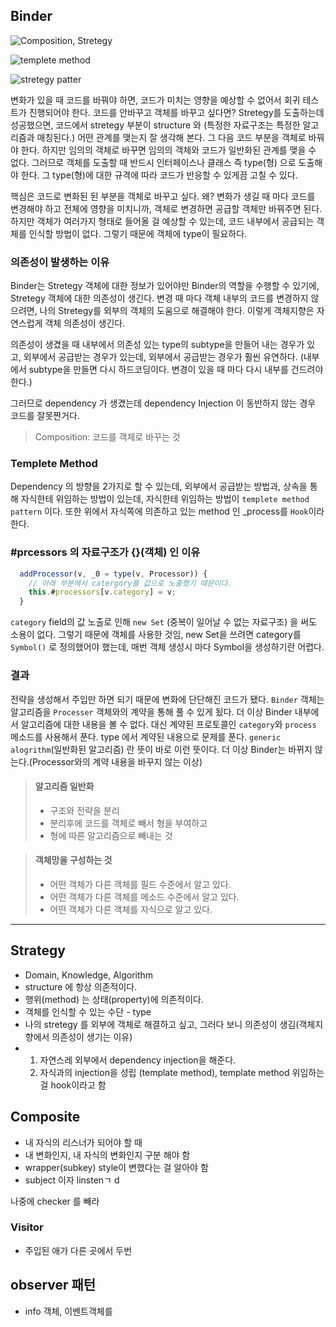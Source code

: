## Binder

![Composition, Stretegy](https://imgur.com/ZhhXHzY.png)

![templete method](https://imgur.com/428niHq.png)

![stretegy patter](https://imgur.com/m4fR4yG.png)

변화가 있을 때 코드를 바꿔야 하면, 코드가 미치는 영향을 예상할 수 없어서 회귀 테스트가 진행되어야 한다. 코드를 안바꾸고 객체를 바꾸고 싶다면? Stretegy를 도출하는데 성공했으면, 코드에서 stretegy 부분이 structure 와 (특정한 자료구조는 특정한 알고리즘과 매칭된다.) 어떤 관계를 맺는지 잘 생각해 본다. 그 다음 코드 부분을 객체로 바꿔야 한다. 하지만 임의의 객체로 바꾸면 임의의 객체와 코드가 일반화된 관계를 맺을 수 없다. 그러므로 객체를 도출할 때 반드시 인터페이스나 클래스 즉 type(형) 으로 도출해야 한다. 그 type(형)에 대한 규격에 따라 코드가 반응할 수 있게끔 고칠 수 있다. 

핵심은 코드로 변화된  된 부분을 객체로 바꾸고 싶다. 왜?  변화가 생길 때 마다 코드를 변경해야 하고 전체에 영향을 미치니까, 객체로 변경하면 공급할 객체만 바꿔주면 된다. 하지만 객체가 여러가지 형태로 들어올 걸 예상할 수 있는데, 코드 내부에서 공급되는 객체를 인식할 방법이 없다. 그렇기 때문에 객체에 type이 필요하다. 

### 의존성이 발생하는 이유

Binder는 Stretegy 객체에 대한 정보가 있어야만 Binder의 역할을 수행할 수 있기에, Stretegy 객체에 대한 의존성이 생긴다. 변경 때 마다 객체 내부의 코드를 변경하지 않으려면,  나의 Stretegy를 외부의 객체의 도움으로 해결해야 한다. 이렇게 객체지향은 자연스럽게 객체 의존성이 생긴다. 

의존성이 생겼을 때 내부에서 의존성 있는 type의 subtype을 만들어 내는 경우가 있고, 외부에서 공급받는 경우가 있는데, 외부에서 공급받는 경우가 훨씬 유연하다. (내부에서 subtype을 만들면 다시 하드코딩이다. 변경이 있을 때 마다 다시 내부를 건드려야 한다.) 

그러므로 dependency 가 생겼는데 dependency Injection 이 동반하지 않는 경우 코드를 잘못짠거다. 

> Composition: 코드를 객체로 바꾸는 것 



### Templete Method

Dependency 의 방향을 2가지로 할 수 있는데, 외부에서 공급받는 방법과, 상속을 통해 자식한테 위임하는 방법이 있는데, 자식한테 위임하는 방법이 `templete method pattern` 이다. 또한 위에서 자식쪽에 의존하고 있는 method 인 _process를 `Hook`이라 한다. 

### #prcessors 의 자료구조가 {}(객체) 인 이유

```js
  addProcessor(v, _0 = type(v, Processor)) {
    // 아래 부분에서 catergory를 값으로 노출했기 때문이다.
    this.#processors[v.category] = v;
  }
```

`category`  field의 값 노출로 인해 `new Set` (중복이 일어날 수 없는 자료구조) 을 써도 소용이 없다. 그렇기 때문에 객체를 사용한 것임, new Set을 쓰려면 category를 `Symbol()` 로 정의했어야 했는데, 매번 객체 생성시 마다 Symbol을 생성하기란 어렵다. 

### 결과 

전략을 생성해서 주입만 하면 되기 때문에 변화에 단단해진 코드가 됐다. `Binder` 객체는 알고리즘을  `Processer` 객체와의 계약을 통해 풀 수 있게 됬다. 더 이상 Binder 내부에서 알고리즘에 대한 내용을 볼 수 없다. 대신 계약된 프로토콜인 `category`와 `process` 메소드를 사용해서 푼다. type 에서 계약된 내용으로 문제를 푼다. `generic alogrithm`(일반화된 알고리즘) 란 뜻이 바로 이런 뜻이다. 더 이상 Binder는 바뀌지 않는다.(Processor와의 계약 내용을 바꾸지 않는 이상)   

> #### 알고리즘 일반화
>
> - 구조와 전략을 분리
> - 분리후에 코드를 객체로 빼서 형을 부여하고
> - 형에 따른 알고리즘으로 빼내는 것 

>  #### 객체망을 구성하는 것 
>
> - 어떤 객체가 다른 객체를 필드 수준에서 알고 있다. 
> - 어떤 객체가 다른 객체를 메소드 수준에서 알고 있다. 
> - 어떤 객체가 다른 객체를 자식으로 알고 있다. 

---





## Strategy

- Domain, Knowledge, Algorithm
- structure 에 항상 의존적이다. 
- 행위(method) 는 상태(property)에 의존적이다. 
- 객체를 인식할 수 있는 수단 - type 
- 나의 stretegy 를 외부에 객체로 해결하고 싶고, 그러다 보니 의존성이 생김(객체지향에서 의존성이 생기는 이유) 
- 1. 자연스레 외부에서 dependency injection을 해준다. 
  2. 자식과의 injection을 성립 (template method), template method 위임하는 걸 hook이라고 함 





## Composite

- 내 자식의 리스너가 되어야 할 때 
- 내 변화인지, 내 자식의 변화인지 구분 해야 함 
- wrapper(subkey) style이 변했다는 걸 알아야 함 
- subject 이자 linstenㄱ d



나중에 checker 를 빼라 

### Visitor 

-  주입된 애가 다른 곳에서 두번 



## observer 패턴

- info 객체, 이벤트객체를 